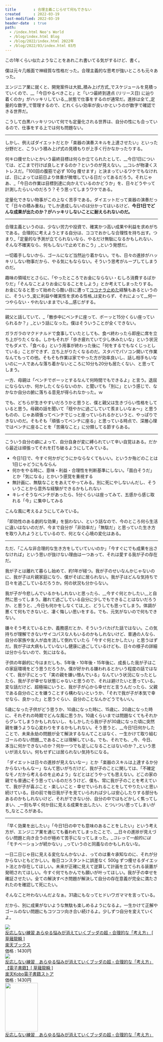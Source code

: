```yaml
---
title        : 合理主義こじらせて何もできない
created      : 2022-03-19
last-modified: 2022-03-19
header-date  : true
path:
  - /index.html Neo's World
  - /blog/index.html Blog
  - /blog/2022/index.html 2022年
  - /blog/2022/03/index.html 03月
---
```


この1年くらい似たようなことをあれこれ書いてる気がするけど、書く。

僕は元々几帳面で神経質な性格だった。合理主義的な思考が強いところも元々あった。

エンジニア業に就くと、開発案件は大抵_積み上げ方式_でスケジュールを見積っていくので、__「今日やるべきこと」と「いつ最終到達点 (リリース日) に辿り着くのか」がハッキリしている__状態で仕事をするのが通常だ。進捗は全て_定量的な数字_で管理するので、どれくらい効率が良いかというのが数字で確認できる世界だ。

こうして白黒ハッキリついて何でも定量化される世界は、自分の性にも合っているので、仕事をする上では何も問題ない。

---

しかし、例えばダイエットだとか「楽器の演奏スキルを上達させたい」といった分野だと、こういう積み上げ式の見積もりが上手く行かなかったりする。

何キロ痩せたいとかいう最終目標は何らか立てられたとして、__今日1日については、どこまで行けば良しとするのか？というのが見えない。__コレが物凄くストレスだ。「100回の腹筋で必ず 100g 痩せます」と決まっているワケでもなければ、日によっては前日より体重が微増している日だってあるだろう。それじゃあ、_「今日の作業は目標到達に向かえているのかどうか」を、日々どうやって計測したらいいのだろう？そう思ってしまうワケである。

定量化できない物事がこの上なく苦手である。ダイエットだって楽器の演奏だって「日々の積み重ね」でしか達成しないのは分かってはいるけど、__今日1日でどんな成果が出たのか？がハッキリしないことに耐えられないのだ。__

---

合理主義というのは、少ない労力や投資で、確実かつ高い成果や利益を求めがちである。合理的に考えようとする自分は、ココでおかしな合理性を持ち出す。つまり_「定量的な予測が立てられないなら、やるだけ無駄になるかもしれない、そんな不確実なら、何もしないで止めておこう」_という発想だ。

一切着手しないから、ゴールになど当然辿り着かない。でも、日々の進捗がハッキリしない物事だから、やる気にもならない。そういう思考がループしてしまうのだ。

趣味の領域だとさらに、「やったところでお金にならない・むしろ消費するばかりだ」「そんなことよりお金になることをしよう」とか考えてしまったりする。お金になると思って始めたら酷い目に遭って[ココナラ止めた](/blog/2021/01/23-02.html)経験もあるというのに、そういう_変に利益や確実性を求める性格_は変わらず、それによって__何一つやらない・やれないままでいる__感じがする。

---

親父と話していて、_「散歩中にベンチに座って、ボーッと15分くらい座っていられるか？」_という話になった。僕はそういうことが全くできない。

ガラガラのマクドナルドで食事していたとしても、食べ終わったら即座に席を立ち上がりたくなる。しかもそれが「歩き疲れていて少し休みたいな」という状況でもダメで、「食べる」という用事が終わった後に「何をするでもなくじっとしている」ことができず、立ち上がりたくなるのだ。スタバでパソコン開いて作業なんてもっての他。そもそも作業は家でやった方が効率良いし、話し相手もいないのに一人であんな落ち着かないところに10分も20分も居たくない、と思ってしまう。

一方、母親は「ベンチでボーッとするなんて何時間でもできるよ」と言う。退屈にならないか、何かしたくならないのか、と聞いても「別に」という感じで、なかなか自分の腑に落ちる意見が得られなかった。ｗ

でも、どちらが生きやすいだろうかと思うと、僕と親父は生きづらい性格をしていると思う。母親の話を聞いて「穏やかに過ごしていて羨ましいなぁ～」と思うものの、じゃあ頑張ってベンチでじっと座っていられるかというと、やっぱりできないのだ。そもそも「頑張ってベンチに座る」と思っている時点で、深層心理ではベンチに座ることを「苦痛なこと」に分類してる節すらある。

---

こういう自分の癖によって、自分自身が変に縛られていて辛い自覚はある。だから最近は頑張ってそれを打ち破るようにしてみている。

- 今日1日で、今すぐ何かがどうにかならなくてもいい。というか殆どのことは1日じゃどうにもならん
- 何かをやる時に、意味・利益・合理性を判断基準にしない。「面白そうだ」とか「気になる」とかいう感覚を重視する
- 無計画に、無駄なことをあえてやってみる。別に死にやしないんだし、そういうことから意外な経験ができるかもしれない
- キレイそうなベンチがあったら、5分くらいは座ってみて、五感から感じ取れる「今」に集中してみる

こんな風に考えるようにしてみている。

「即効性のある劇的な効果」を狙わない、という話なので、今のところ何ら生活に違いはないのだが、今まで自分が「非効率だ」「無駄だ」と思っていた生き方を取り入れようとしているので、何となく心境の変化はある。

---

ただ、「こんな非合理的な生き方をしていていいのか」「今すぐにでも成果を出さなければ」という思いが抜けない理由は一つあって、それは愛する我が子の存在だ。

我が子とは離れて暮らし始めて、約1年が経つ。我が子のせいなんかじゃないのに、我が子は片親家庭になり、僕がそばに居られない。我が子はどんな気持ちで日々を過ごしているだろうか。何の状況も分からない。

我が子が今悲しんでいるかもしれないと思ったら、__今すぐ何とかしたい__と自然に思ってしまう。離れて過ごしている自分に少しでもできることはないだろうか、と思うと、_今日も何かをしなくては_と、どうしても思ってしまう。体調が悪くて何もできないと、凄く悔しい思いをする。でも、元気がないので何もできない。

嫌々そう考えているとか、義務感だとか、そういうバカげた話ではない。この気持ちが理解できないサイコパスな人もいるのかもしれないけど、普通の人なら、自分の家族や友人が血を流して倒れていたら「今すぐ何とかしたい」と思うはずだ。我が子は大病もしていないし健康に過ごしているけども、日々の様子の詳細は分からないので、気にはなる。

子供の年齢的に今はまだしも、5年後・10年後・15年後に、成長した我が子はこの家庭環境をどう思うだろうか。僕が好かれる嫌われるとかいう程度の話ではなくて、我が子にとって「実の親を嫌い憎んでいる」なんていう状況になったとしたら、我が子が幸せな状態じゃないと思うので、それは避けたいと思っている。変な話だけど、超極端にいうと、我が子が心から幸せだと言うんだったら、父親である自分のことを嫌うことすら構わないというか、「それで我が子が本気で幸せなら、良かった」と思うぐらい、自分のことなんかどうでもいい。

5歳になった子供がどう思うか、10歳になった時に、15歳に、20歳になった時に、それぞれの時期でどんな風に思うか。10歳くらいまでは問題なくてもそれからグレてしまうかもしれないし、もしかしたら我が子が30歳になった頃に突然親を嫌うような心変わりをするかもしれない。そう思うと、__今日1日何かしたことで、未来永劫の問題が全て解決するなんてことはなく、一生かけて取り組むゴールのない問題__であることは理解している。でも、それでも、_今、今日、本当に何かできないのか？何か一つでも足しになることはないのか？_という思いが消えない。何もせずには居られない気持ちになる。

「ダイエットは日々の進捗が見えないなー」とか「楽器のスキルは上達するか分からないもんなー」なんて思いがちだけど、我が子のことに関しては、「不確定なモノだから考えるのを止めよう」などとはどうやっても思えない。どこの家の親でも普通にそう思っているのだろうけど、僕も、常に我が子のことを考えていて、我が子が喜ぶこと・楽しいこと・幸せでいられることをしてやりたいと思い続けている。目の前で毎日我が子を見ていられれば少しは安心したりする部分もあるのかもしれないけど、それができない分、自分の中ではもどかしく焦ってしまい、_一刻も早く何か目に見える成果を出したい、とついつい思ってしまいがち_なところがある。

---

「早く効果を出したい」「今日1日の中でも意味のあることをしたい」という考え方が、エンジニア業を通じても養われてしまったことで、__日々の進捗が見えづらい問題と向き合うのが極めて苦手になってしまった。__コレって一般的には_「モチベーションが続かない」_っていうのと同義なのかもしれないな。

一日二日じゃ目に見える変化なんかないよ、ってのは重々承知なのに、それが分からないともどかしい。毎日コンスタントに誤差なく 500g ずつ痩せるダイエット法とか存在してほしい。未来が正確に見えて逆算して計画を立てられる装置が発明されてほしい。今すぐ何でもかんでも願いが叶ってほしい。我が子の幸せを確証させたい。全ての解決すべき問題が解決して自分の存在意義が完全に満たされたのを確認して死にたい。

そんなこと叶わないんだよなぁ。31歳にもなってヒドいワガママを言っている。

だから、別に成果がないような無駄も楽しめるようになるよ。一生かけて正解やゴールのない問題にもコツコツ向き合い続けるよ。少しずつ自分を変えていくよ。

<div class="ad-rakuten">
  <div class="ad-rakuten-image">
    <a href="https://hb.afl.rakuten.co.jp/hgc/g00q0722.waxyc9ff.g00q0722.waxyd017/?pc=https%3A%2F%2Fitem.rakuten.co.jp%2Fbook%2F13315854%2F&amp;m=http%3A%2F%2Fm.rakuten.co.jp%2Fbook%2Fi%2F17518526%2F">
      <img src="https://thumbnail.image.rakuten.co.jp/@0_mall/book/cabinet/0400/9784041030400_1_3.jpg?_ex=128x128">
    </a>
  </div>
  <div class="ad-rakuten-info">
    <div class="ad-rakuten-title">
      <a href="https://hb.afl.rakuten.co.jp/hgc/g00q0722.waxyc9ff.g00q0722.waxyd017/?pc=https%3A%2F%2Fitem.rakuten.co.jp%2Fbook%2F13315854%2F&amp;m=http%3A%2F%2Fm.rakuten.co.jp%2Fbook%2Fi%2F17518526%2F">反応しない練習 あらゆる悩みが消えていくブッダの超・合理的な「考え方」 [ 草薙龍瞬 ]</a>
    </div>
    <div class="ad-rakuten-shop">
      <a href="https://hb.afl.rakuten.co.jp/hgc/g00q0722.waxyc9ff.g00q0722.waxyd017/?pc=https%3A%2F%2Fwww.rakuten.co.jp%2Fbook%2F&amp;m=http%3A%2F%2Fm.rakuten.co.jp%2Fbook%2F">楽天ブックス</a>
    </div>
    <div class="ad-rakuten-price">価格 : 1430円</div>
  </div>
</div>

<div class="ad-rakuten">
  <div class="ad-rakuten-image">
    <a href="https://hb.afl.rakuten.co.jp/hgc/g00reb42.waxycf23.g00reb42.waxyd080/?pc=https%3A%2F%2Fitem.rakuten.co.jp%2Frakutenkobo-ebooks%2Fc3fca9c74e0639a9babb77f7c386a9d4%2F&amp;m=http%3A%2F%2Fm.rakuten.co.jp%2Frakutenkobo-ebooks%2Fi%2F14728341%2F">
      <img src="https://thumbnail.image.rakuten.co.jp/@0_mall/rakutenkobo-ebooks/cabinet/4125/2000003354125.jpg?_ex=128x128">
    </a>
  </div>
  <div class="ad-rakuten-info">
    <div class="ad-rakuten-title">
      <a href="https://hb.afl.rakuten.co.jp/hgc/g00reb42.waxycf23.g00reb42.waxyd080/?pc=https%3A%2F%2Fitem.rakuten.co.jp%2Frakutenkobo-ebooks%2Fc3fca9c74e0639a9babb77f7c386a9d4%2F&amp;m=http%3A%2F%2Fm.rakuten.co.jp%2Frakutenkobo-ebooks%2Fi%2F14728341%2F">反応しない練習　あらゆる悩みが消えていくブッダの超・合理的な「考え方」【電子書籍】[ 草薙龍瞬 ]</a>
    </div>
    <div class="ad-rakuten-shop">
      <a href="https://hb.afl.rakuten.co.jp/hgc/g00reb42.waxycf23.g00reb42.waxyd080/?pc=https%3A%2F%2Fwww.rakuten.co.jp%2Frakutenkobo-ebooks%2F&amp;m=http%3A%2F%2Fm.rakuten.co.jp%2Frakutenkobo-ebooks%2F">楽天Kobo電子書籍ストア</a>
    </div>
    <div class="ad-rakuten-price">価格 : 1430円</div>
  </div>
</div>

<div class="ad-amazon">
  <div class="ad-amazon-image">
    <a href="https://www.amazon.co.jp/dp/B012EU8CD0?tag=neos21-22&amp;linkCode=osi&amp;th=1&amp;psc=1">
      <img src="https://m.media-amazon.com/images/I/51oXnSHZPzL._SL160_.jpg" width="108" height="160">
    </a>
  </div>
  <div class="ad-amazon-info">
    <div class="ad-amazon-title">
      <a href="https://www.amazon.co.jp/dp/B012EU8CD0?tag=neos21-22&amp;linkCode=osi&amp;th=1&amp;psc=1">反応しない練習　あらゆる悩みが消えていくブッダの超・合理的な「考え方」</a>
    </div>
  </div>
</div>
